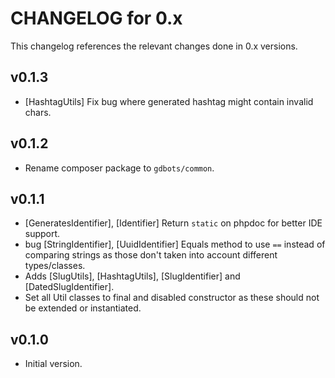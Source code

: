 # CHANGELOG for 0.x
This changelog references the relevant changes done in 0.x versions.


## v0.1.3
* [HashtagUtils] Fix bug where generated hashtag might contain invalid chars.


## v0.1.2
* Rename composer package to `gdbots/common`.


## v0.1.1
* [GeneratesIdentifier], [Identifier] Return `static` on phpdoc for better IDE support.
* bug [StringIdentifier], [UuidIdentifier] Equals method to use `==` instead of comparing strings as those don't taken into account different types/classes.
* Adds [SlugUtils], [HashtagUtils], [SlugIdentifier] and [DatedSlugIdentifier].
* Set all Util classes to final and disabled constructor as these should not be extended or instantiated.


## v0.1.0
* Initial version.
